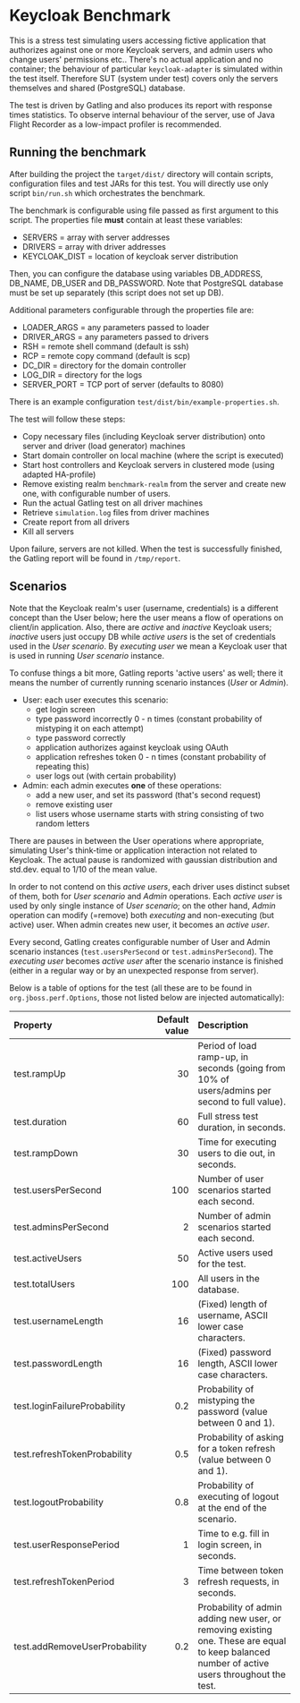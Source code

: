 # Keycloak Benchmark

This is a stress test simulating users accessing fictive application that authorizes against one or more Keycloak servers, and admin users who change users' permissions etc.. There's no actual application and no container; the behaviour of particular `keycloak-adapter` is simulated within the test itself. Therefore SUT (system under test) covers only the servers themselves and shared (PostgreSQL) database.

The test is driven by Gatling and also produces its report with response times statistics. To observe internal behaviour of the server, use of Java Flight Recorder as a low-impact profiler is recommended.

## Running the benchmark

After building the project the `target/dist/` directory will contain scripts, configuration files and test JARs for this test. You will directly use only script `bin/run.sh` which orchestrates the benchmark.

The benchmark is configurable using file passed as first argument to this script. The properties file **must** contain at least these variables:
- SERVERS = array with server addresses
- DRIVERS = array with driver addresses
- KEYCLOAK_DIST = location of keycloak server distribution

 Then, you can configure the database using variables DB_ADDRESS, DB_NAME, DB_USER and DB_PASSWORD. Note that PostgreSQL database must be set up separately (this script does not set up DB).

 Additional parameters configurable through the properties file are:
- LOADER_ARGS = any parameters passed to loader
- DRIVER_ARGS = any parameters passed to drivers
- RSH = remote shell command (default is ssh)
- RCP = remote copy command (default is scp)
- DC_DIR = directory for the domain controller
- LOG_DIR = directory for the logs
- SERVER_PORT = TCP port of server (defaults to 8080)

There is an example configuration `test/dist/bin/example-properties.sh`.

The test will follow these steps:
- Copy necessary files (including Keycloak server distribution) onto server and driver (load generator) machines
- Start domain controller on local machine (where the script is executed)
- Start host controllers and Keycloak servers in clustered mode (using adapted HA-profile)
- Remove existing realm `benchmark-realm` from the server and create new one, with configurable number of users.
- Run the actual Gatling test on all driver machines
- Retrieve `simulation.log` files from driver machines
- Create report from all drivers
- Kill all servers

Upon failure, servers are not killed. When the test is successfully finished, the Gatling report will be found in `/tmp/report`.

## Scenarios

Note that the Keycloak realm's user (username, credentials) is a different concept than the User below; here the user means a flow of operations on client/in application. Also, there are *active* and *inactive* Keycloak users; *inactive* users just occupy DB while *active users* is the set of credentials used in the *User scenario*. By *executing user* we mean a Keycloak user that is used in running *User scenario* instance.

To confuse things a bit more, Gatling reports 'active users' as well; there it means the number of currently running scenario instances (*User* or *Admin*).

- User: each user executes this scenario:
    - get login screen
    - type password incorrectly 0 - n times (constant probability of mistyping it on each attempt)
    - type password correctly
    - application authorizes against keycloak using OAuth
    - application refreshes token 0 - n times (constant probability of repeating this)
    - user logs out (with certain probability)
- Admin: each admin executes **one** of these operations:
    - add a new user, and set its password (that's second request)
    - remove existing user
    - list users whose username starts with string consisting of two random letters

There are pauses in between the User operations where appropriate, simulating User's think-time or application interaction not related to Keycloak. The actual pause is randomized with gaussian distribution and std.dev. equal to 1/10 of the mean value.

In order to not contend on this *active users*, each driver uses distinct subset of them, both for *User scenario* and *Admin* operations. Each *active user* is used by only single instance of *User scenario*; on the other hand, *Admin* operation can modify (=remove) both *executing* and non-executing (but active) user. When admin creates new user, it becomes an *active user*.

Every second, Gatling creates configurable number of User and Admin scenario instances (`test.usersPerSecond` or `test.adminsPerSecond`). The *executing user* becomes *active user* after the scenario instance is finished (either in a regular way or by an unexpected response from server).

Below is a table of options for the test (all these are to be found in `org.jboss.perf.Options`, those not listed below are injected automatically):

| Property                      | Default value | Description |
| :---------------------------- | ------------: | :---------- |
| test.rampUp                   | 30  | Period of load ramp-up, in seconds (going from 10% of users/admins per second to full value).
| test.duration                 |  60 | Full stress test duration, in seconds.
| test.rampDown                 |  30 | Time for executing users to die out, in seconds.
| test.usersPerSecond           | 100 | Number of user scenarios started each second.
| test.adminsPerSecond          |   2 | Number of admin scenarios started each second.
| test.activeUsers              |  50 | Active users used for the test.
| test.totalUsers               | 100 | All users in the database.
| test.usernameLength           |  16 | (Fixed) length of username, ASCII lower case characters.
| test.passwordLength           |  16 | (Fixed) password length, ASCII lower case characters.
| test.loginFailureProbability  | 0.2 | Probability of mistyping the password (value between 0 and 1).
| test.refreshTokenProbability  | 0.5 | Probability of asking for a token refresh (value between 0 and 1).
| test.logoutProbability        | 0.8 | Probability of executing of logout at the end of the scenario.
| test.userResponsePeriod       |   1 | Time to e.g. fill in login screen, in seconds.
| test.refreshTokenPeriod       |   3 | Time between token refresh requests, in seconds.
| test.addRemoveUserProbability | 0.2 | Probability of admin adding new user, or removing existing one. These are equal to keep balanced number of active users throughout the test.


